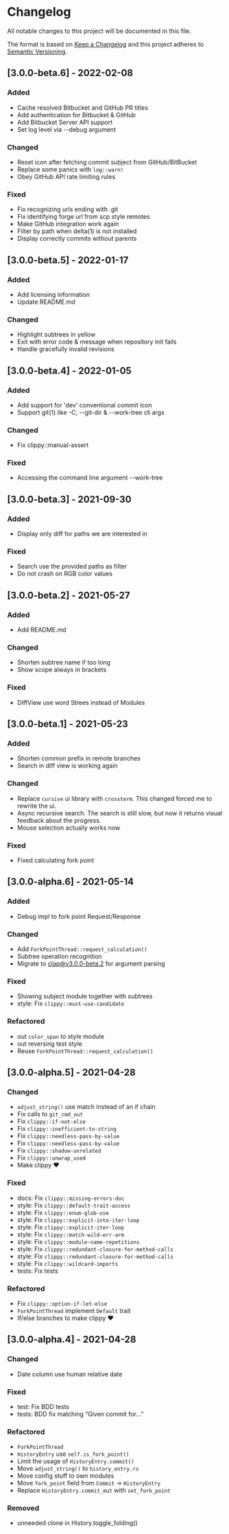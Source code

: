 # Changelog

All notable changes to this project will be documented in this file.

The format is based on [Keep a Changelog](http://keepachangelog.com/en/1.0.0/)
and this project adheres to [Semantic Versioning](http://semver.org/spec/v2.0.0.html).

## [3.0.0-beta.6] - 2022-02-08

### Added

- Cache resolved Bitbucket and GitHub PR titles
- Add authentication for Bitbucket & GitHub
- Add Bitbucket Server API support
- Set log level via --debug argument

### Changed

- Reset icon after fetching commit subject from GitHub/BitBucket
- Replace some panics with `log::warn!`
- Obey GitHub API rate limiting rules

### Fixed

- Fix recognizing urls ending with .git
- Fix identifying forge url from scp style remotes
- Make GitHub integration work again
- Filter by path when delta(1) is not installed
- Display correctly commits without parents

## [3.0.0-beta.5] - 2022-01-17

### Added

- Add licensing information
- Update README.md

### Changed

- Highlight subtrees in yellow
- Exit with error code & message when repository init fails
- Handle gracefully invalid revisions

## [3.0.0-beta.4] - 2022-01-05

### Added

- Add support for 'dev' conventional commit icon
- Support git(1) like -C, --git-dir & --work-tree cli args

### Changed

- Fix clippy::manual-assert

### Fixed

- Accessing the command line argument --work-tree

## [3.0.0-beta.3] - 2021-09-30

### Added

- Display only diff for paths we are interested in

### Fixed

- Search use the provided paths as filter
- Do not crash on RGB color values

## [3.0.0-beta.2] - 2021-05-27

### Added

- Add README.md

### Changed

- Shorten subtree name if too long
- Show scope always in brackets

### Fixed

- DiffView use word Strees instead of Modules

## [3.0.0-beta.1] - 2021-05-23

### Added

- Shorten common prefix in remote branches
- Search in diff view is working again

### Changed

- Replace `cursive` ui library with `crossterm`. This changed forced me to
  rewrite the ui.
- Async recursive search. The search is still slow, but now it returns visual
  feedback about the progress.
- Mouse selection actually works now

### Fixed

- Fixed calculating fork point

## [3.0.0-alpha.6] - 2021-05-14

### Added

- Debug impl to fork point Request/Response

### Changed

- Add `ForkPointThread::request_calculation()`
- Subtree operation recognition
- Migrate to clap@v3.0.0-beta.2 for argument parsing

### Fixed

- Showing subject module together with subtrees
- style: Fix `clippy::must-use-candidate`

### Refactored

- out `color_span` to style module
- out reversing test style
- Reuse `ForkPointThread::request_calculation()`

## [3.0.0-alpha.5] - 2021-04-28

### Changed

- `adjust_string()` use match instead of an if chain
- Fix calls to `git_cmd_out`
- Fix `clippy::if-not-else`
- Fix `clippy::inefficient-to-string`
- Fix `clippy::needless-pass-by-value`
- Fix `clippy::needless-pass-by-value`
- Fix `clippy::shadow-unrelated`
- Fix `clippy::unwrap_used`
- Make clippy ♥

### Fixed

- docs: Fix `clippy::missing-errors-doc`
- style: Fix `clippy::default-trait-access`
- style: Fix `clippy::enum-glob-use`
- style: Fix `clippy::explicit-into-iter-loop`
- style: Fix `clippy::explicit-iter-loop`
- style: Fix `clippy::match-wild-err-arm`
- style: Fix `clippy::module-name-repetitions`
- style: Fix `clippy::redundant-closure-for-method-calls`
- style: Fix `clippy::redundant-closure-for-method-calls`
- style: Fix `clippy::wildcard-imports`
- tests: Fix tests

### Refactored

- Fix `clippy::option-if-let-else`
- `ForkPointThread` implement `Default` trait
- If/else branches to make clippy ♥

## [3.0.0-alpha.4] - 2021-04-28

### Changed

- Date column use human relative date

### Fixed

- test: Fix BDD tests
- tests: BDD fix matching “Given commit for…”

### Refactored

- `ForkPointThread`
- `HistoryEntry` use `self.is_fork_point()`
- Limit the usage of `HistoryEntry.commit()`
- Move `adjust_string()` to `history_entry.rs`
- Move config stuff to own modules
- Move `fork_point` field from `Commit` → `HistoryEntry`
- Replace `HistoryEntry.commit_mut` with `set_fork_point`

### Removed

- unneeded clone in History.toggle_folding()
